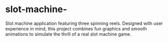 # slot-machine-
Slot machine application featuring three spinning reels. Designed with user experience in mind, this project combines fun graphics and smooth animations to simulate the thrill of a real slot machine game.
